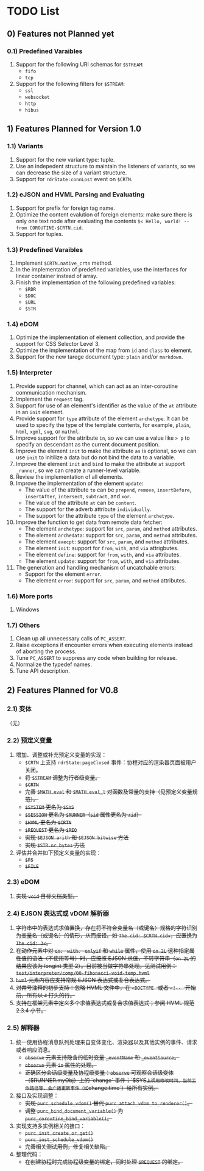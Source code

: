 # TODO List

## 0) Features not Planned yet

### 0.1) Predefined Varaibles

1. Support for the following URI schemas for `$STREAM`:
   - `fifo`
   - `tcp`
1. Support for the following filters for `$STREAM`:
   - `ssl`
   - `websocket`
   - `http`
   - `hibus`

## 1) Features Planned for Version 1.0

### 1.1) Variants

1. Support for the new variant type: tuple.
1. Use an indepedent structure to maintain the listeners of variants, so we can decrease the size of a variant structure.
1. Support for `rdrState:connLost` event on `$CRTN`.

### 1.2) eJSON and HVML Parsing and Evaluating

1. Support for prefix for foreign tag name.
1. Optimize the content evalution of foreign elements: make sure there is only one text node after evaluating the contents `$< Hello, world! --from COROUTINE-$CRTN.cid`.
1. Support for tuples.

### 1.3) Predefined Varaibles

1. Implement `$CRTN.native_crtn` method.
1. In the implementation of predefined variables, use the interfaces for linear container instead of array.
1. Finish the implementation of the following predefined variables:
   - `$RDR`
   - `$DOC`
   - `$URL`
   - `$STR`

### 1.4) eDOM

1. Optimize the implementation of element collection, and provide the support for CSS Selector Level 3.
1. Optimize the implementation of the map from `id` and `class` to element.
1. Support for the new tarege document type: `plain` and/or `markdown`.

### 1.5) Interpreter

1. Provide support for channel, which can act as an inter-coroutine communication mechanism.
1. Implement the `request` tag.
1. Support for use of an element's identifier as the value of the `at` attribute in an `init` element.
1. Provide support for `type` attribute of the element `archetype`. It can be used to specify the type of the template contents, for example, `plain`, `html`, `xgml`, `svg`, or `mathml`.
1. Improve support for the attribute `in`, so we can use a value like `> p` to specify an descendant as the current document position.
1. Improve the element `init` to make the attribute `as` is optional, so we can use `init` to initilize a data but do not bind the data to a variable.
1. Improve the element `init` and `bind` to make the attribute `at` support `_runner`, so we can create a runner-level variable.
1. Review the implementation of all elements.
1. Improve the implementation of the element `update`:
   - The value of the attribute `to` can be `prepend`, `remove`, `insertBefore`,  `insertAfter`, `intersect`, `subtract`, and `xor`.
   - The value of the attribute `at` can be `content`.
   - The support for the adverb attribute `individually`.
   - The support for the attribute `type` of the element `archetype`.
1. Improve the function to get data from remote data fetcher:
   - The element `archetype`: support for `src`, `param`, and `method` attributes.
   - The element `archedata`: support for `src`, `param`, and `method` attributes.
   - The element `execpt`: support for `src`, `param`, and `method` attributes.
   - The element `init`: support for `from`, `with`, and `via` attrigbutes.
   - The element `define`: support for `from`, `with`, and `via` attributes.
   - The element `update`: support for `from`, `with`, and `via` attributes.
1. The generation and handling mechanism of uncatchable errors:
   - Support for the element `error`.
   - The element `error`: support for `src`, `param`, and `method` attributes.

### 1.6) More ports

1. Windows

### 1.7) Others

1. Clean up all unnecessary calls of `PC_ASSERT`.
1. Raise exceptions if encounter errors when executing elements instead of aborting the process.
1. Tune `PC_ASSERT` to suppress any code when building for release.
1. Normalize the typedef names.
1. Tune API description.

## 2) Features Planned for V0.8

### 2.1) 变体

（无）

### 2.2) 预定义变量

1. 增加、调整或补充预定义变量的实现：
   - `$CRTN` 上支持 `rdrState:pageClosed` 事件：协程对应的渲染器页面被用户关闭。
   - ~~将 `$STREAM` 调整为行者级变量。~~
   - ~~`$CRTN`~~
   - ~~完善 `$MATH.eval` 和 `$MATH.eval_l` 对函数及常量的支持（见预定义变量规范）。~~
   - ~~`$SYSTEM` 更名为 `$SYS`~~
   - ~~`$SESSION` 更名为 `$RUNNER`（`sid` 属性更名为 `rid`）~~
   - ~~`$HVML` 更名为 `$CRTN`~~
   - ~~`$REQUEST` 更名为 `$REQ`~~
   - ~~实现 `$EJSON.arith` 和 `$EJSON.bitwise` 方法~~
   - ~~实现 `$STR.nr_bytes` 方法~~
1. 评估并合并如下预定义变量的实现：
   - ~~`$FS`~~
   - ~~`$FILE`~~

### 2.3) eDOM

1. ~~实现 `void` 目标文档类型。~~

### 2.4) EJSON 表达式或 vDOM 解析器

1. ~~字符串中的表达式求值置换，存在将不符合变量名（或键名）规格的字符识别为变量名（或键名）的情形，从而报错。如 `The cid: $CRTN.cid<`，应置换为 `The cid: 3<`。~~
1. ~~在动作元素中对 `on`、 `with`、 `onlyif` 和 `while` 属性，使用 `on 2L` 这种指定属性值的语法（不使用等号）时，应按照 EJSON 求值，不转字符串（`on 2L` 的结果应该为 longint 类型 2）。目前被当做字符串处理。见测试用例：`test/interpreter/comp/00-fibonacci-void-temp.hvml`~~
1. ~~`hvml` 元素内容应支持常规 EJSON 表达式或复合表达式。~~
1. ~~对井号注释的初步支持：忽略 HVML 文件中，在 `<DOCTYPE ` 或者 `<!-- ` 开始前，所有以 `#` 打头的行。~~
1. ~~支持在框架元素中定义多个求值表达式或复合求值表达式；参阅 HVML 规范 2.3.4 小节。~~

### 2.5) 解释器

1. 统一使用协程消息队列处理来自变体变化、渲染器以及其他实例的事件、请求或者响应消息。
   - ~~`observe` 元素支持隐含的临时变量 `_eventName` 和 `_eventSource`。~~
   - ~~`observe` 元素 `in` 属性的处理。~~
   - ~~正确区分会话级变量及协程级变量：`observe` 可观察会话级变体（$RUNNER.myObj）上的 `change` 事件；`$SYS` 上调用修改时间、当前工作路径等，会广播更新事件（如 `change:time`）给所有实例。~~
1. 接口及实现调整：
   - ~~实现 `purc_schedule_vdom()` 替代 `purc_attach_vdom_to_renderer()`。~~
   - ~~调整 `purc_bind_document_variable()` 为 `purc_coroutine_bind_variable()`。~~
1. 实现支持多实例相关的接口：
   - ~~`purc_inst_create_or_get()`~~
   - ~~`purc_inst_schedule_vdom()`~~
   - ~~完善相关测试用例，修复相关缺陷。~~
1. 整理代码：
   - ~~在创建协程时完成协程级变量的绑定，同时处理 `$REQUEST` 的绑定。~~
